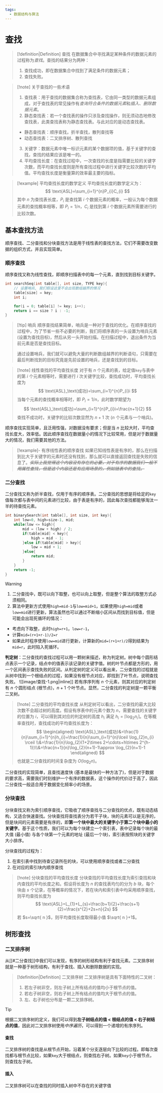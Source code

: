 ```yaml
---
tags:
  - 数据结构与算法
---
```


# 查找

> [!definition|Definition] 查找
> 在数据集合中寻找满足某种条件的数据元素的过程称为*查找*。查找的结果分为两种：
> 1. 查找成功，即在数据集合中找到了满足条件的数据元素；
> 2. 查找失败。

> [!note] 关于查找的一些术语
> 1. 查找表：用于查找的数据集合称为查找表，它由同一类型的数据元素组成，对于查找表的常见操作有*查询符合条件的数据元素*和*插入、删除数据元素*。
> 2. 静态查找表：若一个查找表的操作只涉及查找操作，则无须动态地修改查找表，此类查找表称为静态查找表。与此对应的是动态查找表。
> 	- 静态查找表：顺序查找，折半查找，散列查找等
> 	- 动态查找表：二叉排序树、散列查找
> 3. 关键字：数据元素中唯一标识元素的某个数据项的值，基于关键字的查找，查找的结果应该是唯一的。
> 4. 平均查找长度：在查找过程中，一次查找的长度是指需要比较的关键字次数，而平均查找长度则是所有查找过程中进行关键字比较次数的平均值。平均查找长度是衡量算的效率最主要的指标。

> [!example] 平均查找长度的数学定义
> 平均查找长度的数学定义为：
> $$
\text{ASL}=\sum_{i=1}^{n}P_{i}C_{i}
> $$
> 其中 $n$ 为查找表长度，$P_{i}$ 是查找第 $i$ 个数据元素的概率，一般认为每个数据元素的查找概率相等，即 $P_{i}=1/n$，$C_{i}$ 是找到第 $i$ 个数据元素所需要进行的比较次数。


## 基本查找方法

顺序查找、二分查找和分块查找方法是用于线性表的查找方法，它们不需要改变数据的组织方式，并且实现简单。

### 顺序查找

顺序查找又称为线性查找，即顺序扫描表中的每一个元素，直到找到目标关键字。

```cpp title:添加哨兵的线性查找
int searchSeq(int table[], int size, TYPE key){
	// 设置哨兵, 我们假设这里不会出现数组越界的情况
	table[size] = key;
	int i;

	for(i = 0; table[i] != key; i++);
	return i == size ? i : -1;
}
```

> [!tip] 哨兵
> 顺序查找结果简单，哨兵是一种对于查找的优化。在顺序查找的过程中，为了节省一些不必要的判断，我们将顺序表的一头设置为哨兵元素 (设置为查找目标)，然后从另一头开始扫描。在扫描过程中，退出条件为当前元素是否是查找目标。
>
> 通过设置哨兵，我们就可以避免大量的判断数组越界的判断语句，只需要在最后判断找到的目标究竟是先前设置的哨兵，还是查找到的目标。

> [!note] 线性查找的平均查找长度
> 对于有 $n$ 个元素的表，给定值`key`与表中的第 $i$ 个元素相等时，需要进行 $i$ 次关键字比较，查找成功时，平均查找长度为
> $$
\text{ASL}_\text{成功}=\sum_{i=1}^{n}P_{i}i
> $$
> 当每个元素的查找概率相等时，即 $P_{i}=1/n$，此时数学期望为
> $$
\text{ASL}_\text{成功}=\sum_{i=1}^{n}P_{i}i=\frac{n+1}{2}
> $$
> 查找不成功时，关键字的比较次数显然为 $n+1$ 次 ($n$ 个元素与一个哨兵)。

顺序查找实现简单，且泛用性强，对数据没有要求；但是当 $n$ 比较大时，平均查找长度大，效率低。因此顺序查找在数据量小的情况下比较常用，但是对于数据量大的情况，我们需要其他的方法。

> [!example]- 有序线性表的顺序查找
> 如果已知线性表是有序的，那么在扫描到比大于关键字的元素时还没有找到，那么就可以直接返回查找是失败的信息了。*~~实际上我觉得这个内容没有存在的必要，对于有序的数据我们一般不用属性查找，但是这个内容还是有应用场景的，例如链表中的查找。~~*

### 二分查找

二分查找又称为折半查找，仅用于有序的顺序表。二分查找的思想是将给定的`key`值每次都与表中间的元素进行比较，由于表是有序的，因此每次查找都能够淘汰一半的待查找元素。
```cpp title:二分查找
int binarySearch(int table[], int size, int key){
	int low=0, high=size-1, mid;
	while(low <= high){
		mid = (low + high) / 2;
		if(table[mid] < key){
			high = mid - 1;
		}else if(table[mid] > key){
			low = mid + 1;
		}else{
			return mid;
		}
	}
	return -1;
}
```

> [!warning] 
> 1. 二分查找中，既可以向下取整，也可以向上取整，但是整个算法的取整方式必须相同。
> 2. 算法中更新方式使用`high=mid-1`与`low=mid+1`，如果使用`high=mid`或者`low=mid`进行更新，算法虽然也可以通过不断缩小区间从而找到目标值，但是可能会出现死循环的情况：  
>	- 考虑向下取整，此时`high=r+1`，`low=r-1`，
>	- 计算`mid=(r+1+r-1)/2=r`
>	- 如果此时程序使用`low=mid`进行更新，计算新的`mid=(r+1+r)/2`得到结果为 `mid=r`，此时陷入死循环。

**判定树**：二分查找的查找过程可以用一颗树来描述，称为判定树。树中每个圆形结点表示一个记录，结点中的值表示该记录的关键字值。树的叶节点都是方形的，用一个区间表示查找失败的区间。从判定树的定义可以看出来，二分查找的过程就是从树中找到一个根结点的过程，如果没有根节点对应，即找到了叶节点，说明查找失败。
![[image/查找-1.png|inline]]
若有序序列有 $n$ 个元素，则其对应的判定树有 $n$ 个圆形结点 (根节点)，$n+1$ 个叶节点。显然，二分查找的判定树是一颗平衡二叉树。

> [!note] 二分查找的平均查找长度
> 从判定树可以看出，二分查找的最大比较次数不会超过树的高度。假设有序表中的元素个数为 $n$，需要查找的关键字的位置为 $i$，可以得到其对应的判定树的高度 $h_{i}$ 满足 $h_{i}=\lceil \log_{2}n_{i} \rceil$。在等概率查找时，查找成功的平均查找长度为：
> $$
\begin{aligned}
\text{ASL}_\text{成功}&=\frac{1}{n}\sum_{i=1}^{n}h_{i}=\frac{1}{n}\sum_{i=1}^{n}\lceil \log_{2}n_{i} \rceil \\&=\frac{1}{n}\log_{2}(1+2\times 2+\cdots+h\times 2^{h-1})\\&=\frac{n+1}{n}\log_{2}(n+1)-1\approx \log_{2}(n+1)-1
\end{aligned}
> $$
> 也就是二分查找的时间复杂度为 $O(\log_{2}n)$。

二分查找的实现简单，且查找速度快 (基本是最快的一种方法了)，但是对于数据的要求高，需要我们时刻维护一个有序的数据表，这个操作的代价过于高了，因此二分查找一般适合用于数据变化频率小的场景。

### 分块查找

分块查找又称为索引顺序查找，它吸收了顺序查找与二分查找的优点，既有动态结构，又适合快速查找。分块查找将查找表分为若干子块，块的元素可以是无序的，但是块间的元素需要是有序的，即**第一个块中最大的关键字小于第二个块中最小的关键字**。基于这个性质，我们可以为每个块建立一个索引表，表中记录每个块的最大值 (最小值) 与各个块第一个元素的地址 (最后一个块)，索引表按照块的关键字大小排序。

分块查找的过程为：
1. 在索引表中找到待查记录所在的块，可以使用顺序查找或者二分查找
2. 在对应的索引块内顺序查找

> [!note] 分块查找的平均查找长度
> 分块查找的平均查找长度为索引查找和块内查找的平均长度之和。假设将长度为 $n$ 的查找表均匀的分为 $b$ 块，每个块由 $s$ 个记录，在等概率的情况下，若在块内和索引表中均采用顺序查找，则平均查找长度为
> $$
> \text{ASL}=L_{1}+L_{s}=\frac{b+1}{2}+\frac{s+1}{2}=\frac{s^{2}+2s+n}{2s}
> $$
> 若 $s=\sqrt{ n }$，则平均查找长度取得最小值 $\sqrt{ n }+1$。

## 树形查找

### 二叉排序树

从[[#二分查找]]中我们可以发现，有序的树形结构有利于查找元素。二叉排序树就是一种基于树形结构，有利于查找、插入和删除数据的实现。

> [!definition|Definition] 二叉排序树
> 二叉排序树是具有下面特性的二叉树：
> 1. 若左子树非空，则左子树上所有结点的值均小于根节点的值。
> 2. 若右子树非空，则右子树上所有结点的值均大于根节点的值。
> 3. 左、右子树也分布是一颗二叉排序树。

> [!tip] 
> 根据二叉排序树的定义，我们可以得到**左子树结点的值 < 根结点的值 < 右子树结点的值**，因此对二叉排序树使用*中序遍历*，可以得到一个递增的有序序列。

#### 查找

二叉排序树的查找是从根节点开始，沿着某个分支逐层向下比较的过程。即每次查找都与根节点比较，如果`key`大于根结点，则查找右子树。如果`key`小于根节点，则查找左子树。

#### 插入

二叉排序树可以在查找的同时插入树中不存在的关键字值